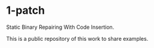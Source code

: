 # 1-patch
Static Binary Repairing With Code Insertion.

This is a public repository of this work to share examples.